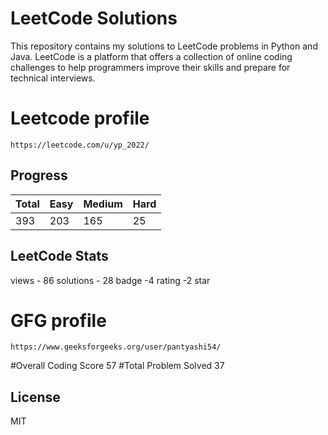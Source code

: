 
# LeetCode Solutions

This repository contains my solutions to LeetCode problems in Python and Java. LeetCode is a platform that offers a collection of online coding challenges to help programmers improve their skills and prepare for technical interviews.

# Leetcode profile
```
https://leetcode.com/u/yp_2022/
```
## Progress

| Total | Easy | Medium| Hard |
| ----- | ---- | ------| ---- |
| 393   | 203  | 165   |  25  |


## LeetCode Stats

views - 86
solutions - 28
badge -4
rating -2 star

# GFG profile
```
https://www.geeksforgeeks.org/user/pantyashi54/
```
#Overall Coding Score 57
#Total Problem Solved 37

## License

MIT
